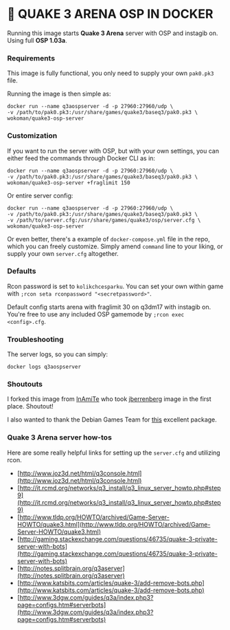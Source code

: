 # 🚀 QUAKE 3 ARENA OSP IN DOCKER

Running this image starts **Quake 3 Arena** server with OSP and instagib on. Using full **OSP 1.03a**.

### Requirements
This image is fully functional, you only need to supply your own `pak0.pk3` file.

Running the image is then simple as:

```shell
docker run --name q3aospserver -d -p 27960:27960/udp \
-v /path/to/pak0.pk3:/usr/share/games/quake3/baseq3/pak0.pk3 \
wokoman/quake3-osp-server
```

### Customization
If you want to run the server with OSP, but with your own settings, you can either feed the commands through Docker CLI as in:

```shell
docker run --name q3aospserver -d -p 27960:27960/udp \
-v /path/to/pak0.pk3:/usr/share/games/quake3/baseq3/pak0.pk3 \
wokoman/quake3-osp-server +fraglimit 150
```

Or entire server config:

```shell
docker run --name q3aospserver -d -p 27960:27960/udp \
-v /path/to/pak0.pk3:/usr/share/games/quake3/baseq3/pak0.pk3 \
-v /path/to/server.cfg:/usr/share/games/quake3/osp/server.cfg \
wokoman/quake3-osp-server
```

Or even better, there's a example of `docker-compose.yml` file in the repo, which you can freely customize. Simply amend `command` line to your liking, or supply your own `server.cfg` altogether.

### Defaults
Rcon password is set to `kolikchcesparku`. You can set your own within game with `;rcon seta rconpassword "<secretpassword>"`.

Default config starts arena with fraglimit 30 on q3dm17 with instagib on. You're free to use any included OSP gamemode by `;rcon exec <config>.cfg`.

### Troubleshooting
The server logs, so you can simply:

```shell
docker logs q3aospserver
```

### Shoutouts
I forked this image from [InAmiTe](https://github.com/InAnimaTe/docker-quake3) who took [jberrenberg](https://hub.docker.com/r/jberrenberg/quake3) image in the first place. Shoutout!

I also wanted to thank the Debian Games Team for [this](https://packages.debian.org/stable/games/quake3-server) excellent package.

### Quake 3 Arena server how-tos

Here are some really helpful links for setting up the `server.cfg` and utilizing rcon. 

* [http://www.joz3d.net/html/q3console.html](http://www.joz3d.net/html/q3console.html)
* [http://it.rcmd.org/networks/q3_install/q3_linux_server_howto.php#step9](http://it.rcmd.org/networks/q3_install/q3_linux_server_howto.php#step9)
* [http://www.tldp.org/HOWTO/archived/Game-Server-HOWTO/quake3.html](http://www.tldp.org/HOWTO/archived/Game-Server-HOWTO/quake3.html)
* [http://gaming.stackexchange.com/questions/46735/quake-3-private-server-with-bots](http://gaming.stackexchange.com/questions/46735/quake-3-private-server-with-bots)
* [http://notes.splitbrain.org/q3aserver](http://notes.splitbrain.org/q3aserver)
* [http://www.katsbits.com/articles/quake-3/add-remove-bots.php](http://www.katsbits.com/articles/quake-3/add-remove-bots.php)
* [http://www.3dgw.com/guides/q3a/index.php3?page=configs.htm#serverbots](http://www.3dgw.com/guides/q3a/index.php3?page=configs.htm#serverbots)
